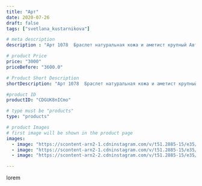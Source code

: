```yaml
---
title: "Арт"
date: 2020-07-26
draft: false
tags: ["svetlana_kustarnikova"]

# meta description
description : "Арт 1078  Браслет натуральная кожа и аметист крупный Автор дизайна  mea _ elena _"

# product Price
price: "3000"
priceBefore: "3600.0"

# Product Short Description
shortDescription: "Арт 1078  Браслет натуральная кожа и аметист крупный Автор дизайна  mea _ elena _"

#product ID
productID: "CDGUK8nICmo"

# type must be "products"
type: "products"

# product Images
# first image will be shown in the product page
images:
  - image: "https://scontent-arn2-1.cdninstagram.com/v/t51.2885-15/e35/116358494_4511890168851730_1611132120661331948_n.jpg?_nc_ht=scontent-arn2-1.cdninstagram.com&_nc_cat=110&_nc_ohc=gxNoboFoaD4AX9-od2n&se=7&tp=1&oh=f7240641a01259836f490768fd16dc7c&oe=6060530E&ig_cache_key=MjM2MTY2Mzc1OTAwODczNTA1MQ%3D%3D.2"
  - image: "https://scontent-arn2-1.cdninstagram.com/v/t51.2885-15/e35/115909224_1426970057691169_5428805781556677355_n.jpg?_nc_ht=scontent-arn2-1.cdninstagram.com&_nc_cat=101&_nc_ohc=letlk6M_uiMAX-_5hnN&se=8&tp=1&oh=e2bed0955b024e4358a253aff36c47bc&oe=60601245&ig_cache_key=MjM2MTY2Mzc1OTAxNzI3MjY3Nw%3D%3D.2"
  - image: "https://scontent-arn2-2.cdninstagram.com/v/t51.2885-15/e35/115808113_684270055497108_5178236795438042996_n.jpg?_nc_ht=scontent-arn2-2.cdninstagram.com&_nc_cat=100&_nc_ohc=NdH9vH6GWl4AX81-Ml9&se=8&tp=1&oh=1f3d9a8681d174131f8ea08b67812365&oe=606135DB&ig_cache_key=MjM2MTY2Mzc1OTAyNTY5NDAzOQ%3D%3D.2"

---
```

lorem
